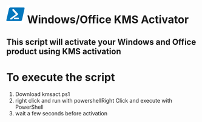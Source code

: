 # ![pwsh](/icon/powershell.png) Windows/Office KMS Activator
## This script will activate your Windows and Office product using KMS activation

# To execute the script
1. Download kmsact.ps1
2. right click and run with powershellRight Click and execute with PowerShell
3. wait a few seconds before activation
   
